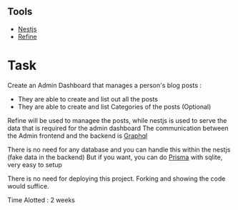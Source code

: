## Tools
- [Nestjs](https://docs.nestjs.com/)
- [Refine](https://refine.dev/)

# Task
Create an Admin Dashboard that manages a person's blog posts :
- They are able to create and list out all the posts
- They are able to create and list Categories of the posts (Optional)

Refine will be used to managee the posts, while nestjs is used to serve the data that is required for the admin dashboard
The communication between the Admin frontend and the backend is [Graphql](https://docs.nestjs.com/graphql/quick-start)

There is no need for any database and you can handle this within the nestjs (fake data in the backend)
But if you want, you can do [Prisma](https://docs.nestjs.com/recipes/prisma#set-up-prisma) with sqlite, very easy to setup

There is no need for deploying this project. Forking and showing the code would suffice.

Time Alotted : 2 weeks
